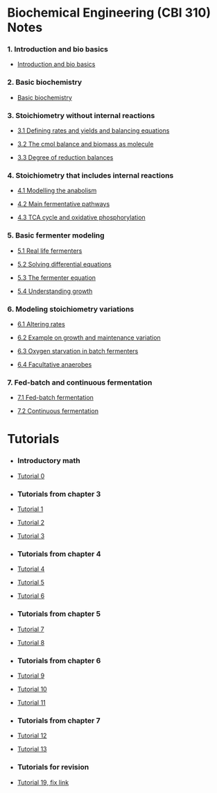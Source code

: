 # Biochemical Engineering (CBI 310) Notes


### 1. Introduction and bio basics
   
 * [Introduction and bio basics](https://nbviewer.jupyter.org/github/Petrarolo/Biochemical-engineering-notes/blob/master/1%20Introduction%20and%20bio%20background/Intro%20and%20bio%20background.ipynb)
    
### 2. Basic biochemistry
 * [Basic biochemistry](https://nbviewer.jupyter.org/github/Petrarolo/Biochemical-engineering-notes/blob/master/2%20Basic%20biochemistry/Basic%20Biochemistry.ipynb) 
    
### 3. Stoichiometry without internal reactions
    
   * [3.1 Defining rates and yields and balancing equations](https://nbviewer.jupyter.org/github/Petrarolo/Biochemical-engineering-notes/blob/master/3%20Stoichiometry%20without%20internal%20reactions/Defining%20rates%20and%20yields%20and%20balancing%20equations.ipynb)
    
  * [3.2 The cmol balance and biomass as molecule](https://nbviewer.jupyter.org/github/Petrarolo/Biochemical-engineering-notes/blob/master/3%20Stoichiometry%20without%20internal%20reactions/The%20cmol%20balance%20and%20biomass%20as%20molecule%20.ipynb)
    
   * [3.3 Degree of reduction balances](https://nbviewer.jupyter.org/github/Petrarolo/Biochemical-engineering-notes/blob/master/3%20Stoichiometry%20without%20internal%20reactions/Degree%20of%20reduction%20balances.ipynb)
   
    
### 4. Stoichiometry that includes internal reactions 
    
   * [4.1 Modelling the anabolism](https://nbviewer.jupyter.org/github/Petrarolo/Biochemical-engineering-notes/blob/master/4%20Stoichiometry%20that%20includes%20internal%20reactions/Modelling%20the%20anabolism.ipynb)
    
   * [4.2 Main fermentative pathways](https://nbviewer.jupyter.org/github/Petrarolo/Biochemical-engineering-notes/blob/master/4%20Stoichiometry%20that%20includes%20internal%20reactions/Main%20fermentative%20pathways.ipynb)
    
   * [4.3 TCA cycle and oxidative phosphorylation](https://nbviewer.jupyter.org/github/Petrarolo/Biochemical-engineering-notes/blob/master/4%20Stoichiometry%20that%20includes%20internal%20reactions/TCA%20cycle%20and%20oxidative%20phosphorylation.ipynb)
    
### 5. Basic fermenter modeling
    
  * [5.1 Real life fermenters](https://nbviewer.jupyter.org/github/Petrarolo/Biochemical-engineering-notes/blob/master/5%20Basic%20bioreactor%20modeling/Real%20life%20fermenters.ipynb)
    
  * [5.2 Solving differential equations](https://nbviewer.jupyter.org/github/Petrarolo/Biochemical-engineering-notes/blob/master/5%20Basic%20bioreactor%20modeling/Solving%20differential%20equations.ipynb)
    
  * [5.3 The fermenter equation](https://nbviewer.jupyter.org/github/Petrarolo/Biochemical-engineering-notes/blob/master/5%20Basic%20bioreactor%20modeling/The%20fermenter%20equation.ipynb)
    
   * [5.4 Understanding growth](https://nbviewer.jupyter.org/github/Petrarolo/Biochemical-engineering-notes/blob/master/5%20Basic%20bioreactor%20modeling/Understanding%20growth.ipynb)
    
### 6. Modeling stoichiometry variations
    
   * [6.1 Altering rates](https://nbviewer.jupyter.org/github/Petrarolo/Biochemical-engineering-notes/blob/master/6%20Modeling%20stoichiometry%20variations/Altering%20rates.ipynb)
    
   * [6.2 Example on growth and maintenance variation](https://nbviewer.jupyter.org/github/Petrarolo/Biochemical-engineering-notes/blob/master/6%20Modeling%20stoichiometry%20variations/Example%20on%20growth%20and%20maintenance%20variation.ipynb)
    
   * [6.3 Oxygen starvation in batch fermenters](https://nbviewer.jupyter.org/github/Petrarolo/Biochemical-engineering-notes/blob/master/6%20Modeling%20stoichiometry%20variations/Oxygen%20starvation%20in%20batch%20fermenters.ipynb)
    
   * [6.4 Facultative anaerobes](https://nbviewer.jupyter.org/github/Petrarolo/Biochemical-engineering-notes/blob/master/Tutorials/Tut%2011.ipynb)
    
### 7. Fed-batch and continuous fermentation
    
  * [7.1 Fed-batch fermentation](https://nbviewer.jupyter.org/github/Petrarolo/Biochemical-engineering-notes/blob/master/7%20Fed-batch%20and%20continuous%20fermenters/Fed-batch%20fermenters.ipynb)
    
   * [7.2 Continuous fermentation](https://nbviewer.jupyter.org/github/Petrarolo/Biochemical-engineering-notes/blob/master/7%20Fed-batch%20and%20continuous%20fermenters/Continuous%20fermentation.ipynb)

# Tutorials

  * ### Introductory math
   
  * [Tutorial 0](https://nbviewer.jupyter.org/github/Petrarolo/Biochemical-engineering-notes/blob/master/Tutorials/Tut%200.ipynb)
   
  * ### Tutorials from chapter 3
    
  * [Tutorial 1](https://nbviewer.jupyter.org/github/Petrarolo/Biochemical-engineering-notes/blob/master/Tutorials/Tut%201.ipynb)
    
  * [Tutorial 2](https://nbviewer.jupyter.org/github/Petrarolo/Biochemical-engineering-notes/blob/master/Tutorials/Tut%202.ipynb)
    
  * [Tutorial 3](https://nbviewer.jupyter.org/github/Petrarolo/Biochemical-engineering-notes/blob/master/Tutorials/Tut%203.ipynb)
   
   
   * ### Tutorials from chapter 4
   
   * [Tutorial 4](https://nbviewer.jupyter.org/github/Petrarolo/Biochemical-engineering-notes/blob/master/Tutorials/Tut%204.ipynb)
   
   * [Tutorial 5](https://nbviewer.jupyter.org/github/Petrarolo/Biochemical-engineering-notes/blob/master/Tutorials/Tut%205.ipynb)
   
   * [Tutorial 6](https://nbviewer.jupyter.org/github/Petrarolo/Biochemical-engineering-notes/blob/master/Tutorials/Tut%206.ipynb)
   
   
 * ### Tutorials from chapter 5
   
  * [Tutorial 7](https://nbviewer.jupyter.org/github/Petrarolo/Biochemical-engineering-notes/blob/master/Tutorials/Tut%207.ipynb)
   
  * [Tutorial 8](https://nbviewer.jupyter.org/github/Petrarolo/Biochemical-engineering-notes/blob/master/Tutorials/Tut%208.ipynb)
   
   
  * ### Tutorials from chapter 6
   
*   [Tutorial 9](https://nbviewer.jupyter.org/github/Petrarolo/Biochemical-engineering-notes/blob/master/Tutorials/Tut%209.ipynb)
   
 *  [Tutorial 10](https://nbviewer.jupyter.org/github/Petrarolo/Biochemical-engineering-notes/blob/master/Tutorials/Tut%2010.ipynb)
   
  * [Tutorial 11](https://nbviewer.jupyter.org/github/Petrarolo/Biochemical-engineering-notes/blob/master/Tutorials/Tut%2011.ipynb)
   
  * ### Tutorials from chapter 7
   
  * [Tutorial 12](https://nbviewer.jupyter.org/github/Petrarolo/Biochemical-engineering-notes/blob/master/7%20Fed-batch%20and%20continuous%20fermenters/Fed-batch%20fermenters.ipynb?flush_cache=true)
   
  * [Tutorial 13](https://nbviewer.jupyter.org/github/Petrarolo/Biochemical-engineering-notes/blob/master/7%20Fed-batch%20and%20continuous%20fermenters/Continuous%20fermentation.ipynb)
      
  * ### Tutorials for revision
   
  * [Tutorial 19, fix link](https://github.com/Petrarolo/Biochemical-engineering-notes/raw/master/Tutorials/Tut%2019%20in%20test%20format.pdf)
  

